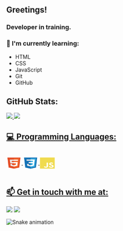 ## Greetings!

### Developer in training.

### :book: I'm currently learning:
- HTML
- CSS
- JavaScript
- Git
- GitHub


## GitHub Stats:
<div>
  <a href="https://github.com/rafael-silva-dev">
  <img height="180em" src="https://github-readme-stats.vercel.app/api?username=rafael-silva-dev&show_icons=true&theme=onedark&include_all_commits=true&count_private=true"/>
  <img height="180em" src="https://github-readme-stats.vercel.app/api/top-langs/?username=rafael-silva-dev&layout=compact&langs_count=6&theme=onedark"/>
</div>
  
## :computer: Programming Languages:
<div style="display: inline_block"><br>
  <img align="center" alt="HTML" height="30" width="40" src="https://raw.githubusercontent.com/devicons/devicon/master/icons/html5/html5-original.svg">
  <img align="center" alt="CSS" height="30" width="40" src="https://raw.githubusercontent.com/devicons/devicon/master/icons/css3/css3-original.svg">
  <img align="center" alt="Js" height="30" width="40" src="https://raw.githubusercontent.com/devicons/devicon/master/icons/javascript/javascript-plain.svg">
</div>
 
 <br>
 
  ## :mailbox: Get in touch with me at:
<div> 
  <a href = "mailto:rafael-silva-dev@outlook.com"><img src="https://img.shields.io/badge/-Mail-%23333?style=for-the-badge&logo=gmail&logoColor=blue" target="_blank"></a>
  <a href="https://www.linkedin.com/in/rafael-c-a-silva" target="_blank"><img src="https://img.shields.io/badge/-LinkedIn-%230077B5?style=for-the-badge&logo=linkedin&logoColor=white" target="_blank"></a>
 
  ![Snake animation](https://github.com/rafael-silva-dev/rafael-silva-dev/blob/output/github-contribution-grid-snake.svg)

</div>
